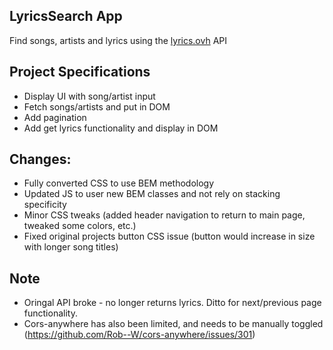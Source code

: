 ## LyricsSearch App

Find songs, artists and lyrics using the [lyrics.ovh](https://lyrics.ovh) API

## Project Specifications

- Display UI with song/artist input
- Fetch songs/artists and put in DOM
- Add pagination
- Add get lyrics functionality and display in DOM

## Changes:
- Fully converted CSS to use BEM methodology
- Updated JS to user new BEM classes and not rely on stacking specificity
- Minor CSS tweaks (added header navigation to return to main page, tweaked some colors, etc.)
- Fixed original projects button CSS issue (button would increase in size with longer song titles)

## Note
- Oringal API broke - no longer returns lyrics. Ditto for next/previous page functionality. 
- Cors-anywhere has also been limited, and needs to be manually toggled (https://github.com/Rob--W/cors-anywhere/issues/301)

